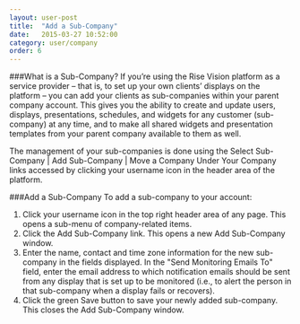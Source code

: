 ```yaml
---
layout: user-post
title:  "Add a Sub-Company"
date:   2015-03-27 10:52:00
category: user/company
order: 6
---
```


###What is a Sub-Company?
If you’re using the Rise Vision platform as a service provider – that is, to set up your own clients’ displays on the platform – you can add your clients as sub-companies within your parent company account.  This gives you the ability to create and update users, displays, presentations, schedules, and widgets for any customer (sub-company) at any time, and to make all shared widgets and presentation templates from your parent company available to them as well.
 
The management of your sub-companies is done using the Select Sub-Company | Add Sub-Company | Move a Company Under Your Company links accessed by clicking your username icon in the header area of the platform.
 
###Add a Sub-Company
To add a sub-company to your account:

1. Click your username icon in the top right header area of any page. This opens a sub-menu of company-related items.
2. Click the Add Sub-Company link. This opens a new Add Sub-Company window.
3. Enter the name, contact and time zone information for the new sub-company in the fields displayed. In the "Send Monitoring Emails To" field, enter the email address to which notification emails should be sent from any display that is set up to be monitored (i.e., to alert the person in that sub-company when a display fails or recovers).
1. Click the green Save button to save your newly added sub-company. This closes the Add Sub-Company window.

